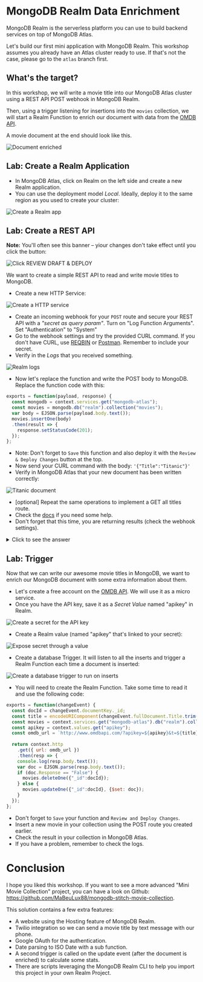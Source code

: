# MongoDB Realm Data Enrichment

MongoDB Realm is the serverless platform you can use to build backend services on top of MongoDB Atlas.

Let's build our first mini application with MongoDB Realm. This workshop assumes you already have an Atlas cluster ready to use. If that's not the case, please go to the `atlas` branch first.

## What's the target?

In this workshop, we will write a movie title into our MongoDB Atlas cluster using a REST API POST webhook in MongoDB Realm.

Then, using a trigger listening for insertions into the `movies` collection, we will start a Realm Function to enrich our document with data from the [OMDB API](http://www.omdbapi.com/).

A movie document at the end should look like this.

![Document enriched](images/doc-enriched.png)

## Lab: Create a Realm Application

- In MongoDB Atlas, click on Realm on the left side and create a new Realm application.
- You can use the deployment model *Local*. Ideally, deploy it to the same region as you used to create your cluster:

![Create a Realm app](create-realm-app "Create a Realm app")

## Lab: Create a REST API

**Note:** You'll often see this banner – yiour changes don't take effect until you click the button:

![Click REVIEW DRAFT & DEPLOY](review-deploy.png "Click REVIEW DRAFT & DEPLOY")

We want to create a simple REST API to read and write movie titles to MongoDB.

- Create a new HTTP Service:

![Create a HTTP service](create-http-service.png "Create a HTTP service")

- Create an incoming webhook for your `POST` route and secure your REST API with a *"secret as query param"*. Turn on "Log Function Arguments". Set "Authentication" to "System"
- Go to the webhook settings and try the provided CURL command. If you don't have CURL, use [REQBIN](https://reqbin.com/curl) or [Postman](https://www.postman.com/). Remember to include your secret.
- Verify in the *Logs* that you received something.
 
![Realm logs](images/logs.png)
 
- Now let's replace the function and write the POST body to MongoDB. Replace the function code with this:
```js
exports = function(payload, response) {
  const mongodb = context.services.get("mongodb-atlas");
  const movies = mongodb.db("realm").collection("movies");
  var body = EJSON.parse(payload.body.text());
  movies.insertOne(body)
  .then(result => {
    response.setStatusCode(201);
  });
};
```

- Note: Don't forget to `Save` this function and also deploy it with the `Review & Deploy Changes` button at the top.
- Now send your CURL command with the body: `'{"Title":"Titanic"}'`
- Verify in MongoDB Atlas that your new document has been written correctly:
 
![Titanic document](images/titanic.png)

- [optional] Repeat the same operations to implement a GET all titles route.
- Check the [docs](https://docs.mongodb.com/realm/mongodb/actions/collection.find/#collection.find) if you need some help.
- Don't forget that this time, you are returning results (check the webhook settings).

<details><summary>Click to see the answer</summary>
 
```js
exports = function() {
  const mongodb = context.services.get("mongodb-atlas");
  const movies = mongodb.db("realm").collection("movies");
  return movies.find().toArray();
};
```
</details>

## Lab: Trigger

Now that we can write our awesome movie titles in MongoDB, we want to enrich our MongoDB document with some extra information about them.

- Let's create a free account on the [OMDB API](http://www.omdbapi.com/apikey.aspx). We will use it as a micro service.
- Once you have the API key, save it as a *Secret Value* named "apikey" in Realm.

![Create a secret for the API key](images/secret.png "Create a secret for the API key")

- Create a Realm value (named "apikey" that's linked to your secret):

![Expose secret through a value](images/expose-secret-through-value.png "Expose secret through a value")

- Create a database Trigger. It will listen to all the inserts and trigger a Realm Function each time a document is inserted:

![Create a database trigger to run on inserts](database-trigger.png "Create a database trigger to run on inserts")

- You will need to create the Realm Function. Take some time to read it and use the following code:

```js
exports = function(changeEvent) {
  const docId = changeEvent.documentKey._id;
  const title = encodeURIComponent(changeEvent.fullDocument.Title.trim());
  const movies = context.services.get("mongodb-atlas").db("realm").collection("movies");
  const apikey = context.values.get("apikey");
  const omdb_url = `http://www.omdbapi.com/?apikey=${apikey}&t=${title}`;
  
  return context.http
    .get({ url: omdb_url })
    .then(resp => {
    console.log(resp.body.text());
    var doc = EJSON.parse(resp.body.text());
    if (doc.Response == "False") {
      movies.deleteOne({"_id":docId});
    } else {
      movies.updateOne({"_id":docId}, {$set: doc});
    }
  });
};
```

- Don't forget to `Save` your function and `Review and Deploy Changes`.
- Insert a new movie in your collection using the POST route you created earlier.
- Check the result in your collection in MongoDB Atlas.
- If you have a problem, remember to check the logs.

# Conclusion

I hope you liked this workshop. If you want to see a more advanced "Mini Movie Collection" project, you can have a look on Github: https://github.com/MaBeuLux88/mongodb-stitch-movie-collection.

This solution contains a few extra features: 
- A website using the Hosting feature of MongoDB Realm.
- Twilio integration so we can send a movie title by text message with our phone.
- Google OAuth for the authentication.
- Date parsing to ISO Date with a sub function.
- A second trigger is called on the update event (after the document is enriched) to calculate some stats.
- There are scripts leveraging the MongoDB Realm CLI to help you import this project in your own Realm Project.
